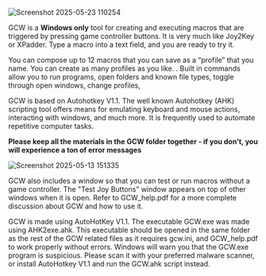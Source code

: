 ![Screenshot 2025-05-23 110254](https://github.com/user-attachments/assets/cbd20465-7be6-4d2c-8de3-443e3dc9ef29)

GCW is a **Windows only** tool for creating and executing macros that are triggered by pressing game controller buttons.  It is very much like Joy2Key or XPadder. Type a macro into a text field, and you are ready to try it.

You can compose up to 12 macros that you can save as a “profile” that you name. You can create as many profiles as you like. 
.
Built in commands allow you to run programs, open folders and known file types, toggle through open windows, change profiles, 

GCW is based on Autohotkey V1.1. The well known Autohotkey (AHK) scripting tool offers  means for emulating  keyboard and mouse actions, interacting with windows, and much more. It is frequently used to automate repetitive computer tasks.

**Please keep all the materials in the GCW folder together - if you don’t, you will experience a ton of error messages**

![Screenshot 2025-05-13 151335](https://github.com/user-attachments/assets/ad50ef2d-b267-4a7e-9e75-126e0aa6d881)

GCW also includes a window so that you can test or run macros without a game controller. The "Test Joy Buttons" window appears on top of other windows when it is open.
Refer to GCW_help.pdf for a more complete discussion about GCW and how to use it.

GCW is made using AutoHotKey V1.1. The executable GCW.exe was made using AHK2exe.ahk. This executable should be opened in the same folder as the rest of the GCW related files  as it requires gcw.ini, and GCW_help.pdf to work properly without errors. Windows will warn you that the GCW.exe program is suspicious. Please scan it with your preferred malware scanner, or install AutoHotkey V1.1 and run the GCW.ahk script instead.
